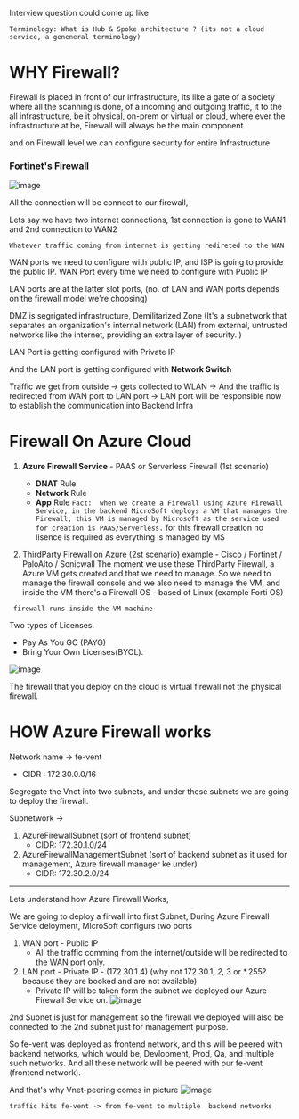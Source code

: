 Interview question could come up like
```
Terminology: What is Hub & Spoke architecture ? (its not a cloud service, a geneneral terminology)
```

# WHY Firewall?
Firewall is placed in front of our infrastructure, its like a gate of a society where all the scanning is done, of a incoming and outgoing traffic, it to the all infrastructure, be it physical, on-prem or virtual or cloud, where ever the infrastructure at be, Firewall will always be the main component.

and on Firewall level we can configure security for entire Infrastructure 

### Fortinet's Firewall
![image](https://github.com/user-attachments/assets/6816c5ee-83b1-430b-9138-380589b25f74)

All the connection will be connect to our firewall, 

Lets say we have two internet connections, 1st connection is gone to WAN1 and 2nd connection to WAN2

`Whatever traffic coming from internet is getting redireted to the WAN`

WAN ports we need to configure with public IP, and ISP is going to provide the public IP.
WAN Port every time we need to configure with Public IP

LAN ports are at the latter slot ports, (no. of LAN and WAN ports depends on the firewall model we're choosing)

DMZ is segrigated infrastructure, Demilitarized Zone (It's a subnetwork that separates an organization's internal network (LAN) from external, untrusted networks like the internet, providing an extra layer of security. )

LAN Port is getting configured with Private IP 

And the LAN port is getting configured with **Network Switch**


Traffic we get from outside -> gets collected to WLAN -> And the traffic is redirected from WAN port to LAN port -> LAN port will be responsible now to establish the communication into Backend Infra


# Firewall On Azure Cloud
1. **Azure Firewall Service** - PAAS or Serverless Firewall (1st scenario)
   - **DNAT** Rule
   - **Network** Rule
   - **App** Rule
`Fact:  when we create a Firewall using Azure Firewall Service, in the backend MicroSoft deploys a VM that manages the Firewall, this VM is managed by Microsoft as the service used for creation is PAAS/Serverless.`
for this firewall creation no lisence is required as everything is managed by MS

2. ThirdParty Firewall on Azure (2st scenario)
   example - Cisco / Fortinet / PaloAlto / Sonicwall
   The moment we use these ThirdParty Firewall, a Azure VM gets created and that we need to manage.
   So we need to manage the firewall console and we also need to manage the VM, and inside the VM there's a Firewall OS - based of Linux (example Forti OS)
```
 firewall runs inside the VM machine
```

Two types of Licenses.
- Pay As You GO (PAYG)
- Bring Your Own Licenses(BYOL).

![image](https://github.com/user-attachments/assets/a89c5048-aa42-4e02-b025-5a88e7ff1bb9)

The firewall that you deploy on the cloud is virtual firewall not the physical firewall.

# HOW Azure Firewall works

Network name -> fe-vent 
- CIDR : 172.30.0.0/16

Segregate the Vnet into two subnets, and under these subnets we are going to deploy the firewall.

Subnetwork ->
1. AzureFirewallSubnet (sort of frontend subnet)
   - CIDR: 172.30.1.0/24
2. AzureFirewallManagementSubnet (sort of backend subnet as it used for management, Azure firewall manager ke under)
   - CIDR: 172.30.2.0/24
  
----
Lets understand how Azure Firewall Works,

We are going to deploy a firwall into first Subnet, 
During Azure Firewall Service deloyment, MicroSoft configurs two ports
1. WAN port - Public IP
   - All the traffic comming from the internet/outside will be redirected to the WAN port only.
2. LAN port - Private IP - (172.30.1.4) (why not 172.30.1,*.2,*.3 or *.255? because they are booked and are not available)
   - Private IP will be taken form the subnet we deployed our Azure Firewall Service on.
![image](https://github.com/user-attachments/assets/efc3bbc9-4a66-4ea8-a2de-6809cebf4202)

2nd Subnet is just for management so the firewall we deployed will also be connected to the 2nd subnet just for management purpose.

So fe-vent was deployed as frontend network, and this will be peered with backend networks, which would be, Devlopment, Prod, Qa, and multiple such networks. And all these network will be peered with our fe-vent (frontend network).

And that's why Vnet-peering comes in picture
![image](https://github.com/user-attachments/assets/2f4fc9f4-a7b7-412f-80da-f2466008a194)

`traffic hits fe-vent -> from fe-vent to multiple  backend networks`



